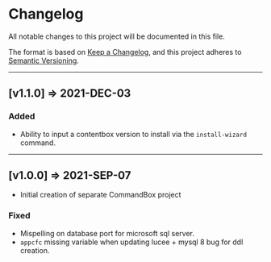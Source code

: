 # Changelog

All notable changes to this project will be documented in this file.

The format is based on [Keep a Changelog](https://keepachangelog.com/en/1.0.0/),
and this project adheres to [Semantic Versioning](https://semver.org/spec/v2.0.0.html).

----

## [v1.1.0] => 2021-DEC-03

### Added

* Ability to input a contentbox version to install via the `install-wizard` command.

----

## [v1.0.0] => 2021-SEP-07

* Initial creation of separate CommandBox project

### Fixed

* Mispelling on database port for microsoft sql server.
* `appcfc` missing variable when updating lucee + mysql 8 bug for ddl creation.
